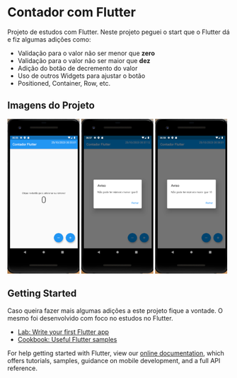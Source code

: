 # Contador com Flutter

Projeto de estudos com Flutter. Neste projeto peguei o start que o Flutter dá e fiz algumas adições como:

 - Validação para o valor não ser menor que **zero**
 - Validação para o valor não ser maior que **dez**
 - Adição do botão de decremento do valor
 - Uso de outros Widgets para ajustar o botão
  - Positioned, Container, Row, etc.

## Imagens do Projeto

<img src="doc/01-img.PNG" alt="Tela principal do projeto" height="350">
<img src="doc/02-img.PNG" alt="Valor menor que zero" height="350">
<img src="doc/03-img.PNG" alt="Valor maior que dez" height="350">

## Getting Started

Caso queira fazer mais algumas adições a este projeto fique a vontade.
O mesmo foi desenvolvido com foco no estudos no Flutter.

- [Lab: Write your first Flutter app](https://flutter.dev/docs/get-started/codelab)
- [Cookbook: Useful Flutter samples](https://flutter.dev/docs/cookbook)

For help getting started with Flutter, view our
[online documentation](https://flutter.dev/docs), which offers tutorials,
samples, guidance on mobile development, and a full API reference.
